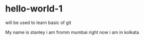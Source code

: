 # hello-world-1
will be used to learn basic of git

My name is stanley
i am fromm mumbai
right now i am in kolkata
